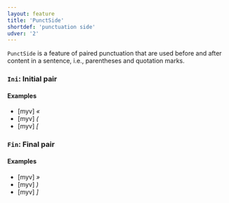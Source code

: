 ```yaml
---
layout: feature
title: 'PunctSide'
shortdef: 'punctuation side'
udver: '2'
---
```


`PunctSide` is a feature of paired punctuation that are used before and after content in a sentence, i.e., parentheses and quotation marks.

### <a name="Ini">`Ini`</a>: Initial pair

#### Examples

* [myv] _«_ 
* [myv] _(_ 
* [myv] _[_ 

### <a name="Fin">`Fin`</a>: Final pair

#### Examples

* [myv] _»_
* [myv] _)_ 
* [myv] _]_ 

<!-- Interlanguage links updated So kvě 14 19:02:24 CEST 2022 -->
